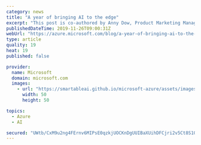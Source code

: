 ```yaml
---
category: news
title: "A year of bringing AI to the edge"
excerpt: "This post is co-authored by Anny Dow, Product Marketing Manager, Azure Cognitive Services.\r\n\r\nIn an age where low-latency and data security can be the lifeblood of an organization, containers make it possible for enterprises to meet these needs when harnessing artificial intelligence (AI).\r\n\r\nSince introducing"
publishedDateTime: 2019-11-26T09:00:31Z
webUrl: "https://azure.microsoft.com/blog/a-year-of-bringing-ai-to-the-edge/"
type: article
quality: 19
heat: 19
published: false

provider:
  name: Microsoft
  domain: microsoft.com
  images:
    - url: "https://smartableai.github.io/microsoft-azure/assets/images/organizations/microsoft.com-50x50.jpg"
      width: 50
      height: 50

topics:
  - Azure
  - AI

secured: "UWtb/CxM9u2ng4FErnv6MIPsE0qzkjUOCKnDgUUIBaXUihDFCjri2v5Ct8S1Qage8eNYI3wo7hOGEhQyjYd7Z6NYpgUxfOgZEmAuJV2MEnTP38VO8CzUp48GeUskbTZcXPmnivkZeYNpAfK2meTmcobOI0XbUP8wdgmJxaZ4pO/wnMT2oGKbLAODcCQbPF6M7C1CEN1xwrP49pMHcNbpWXeSXWd2u/J44d1DoFExMn8sRo+iPrtpvaaOG2QAeA1qLfXwL1rO/MSU5dmPfNGmWhBNoaA/DZI1qkGdo04r/hfTT9ICekbqvv2X79iKc905ODXLGueG37PNhwTCv7uJjQ==;Mz0S5eNcv2yvdwg57RnuZg=="
---
```


